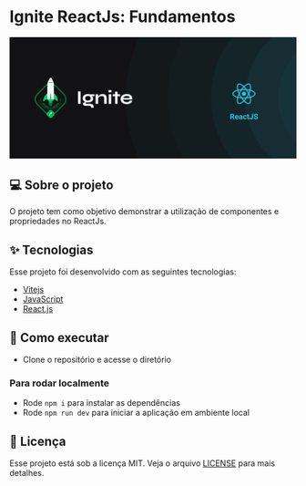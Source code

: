 # Ignite ReactJs: Fundamentos

![Logo do Markdown](./assets/react_wallpaper.png)

## :computer: Sobre o projeto

O projeto tem como objetivo demonstrar a utilização de componentes e propriedades no ReactJs.

## ✨ Tecnologias

Esse projeto foi desenvolvido com as seguintes tecnologias:

- [Vitejs](https://vitejs.dev/)
- [JavaScript](https://www.javascript.com/)
- [React.js](https://reactjs.org/)

## 🚀 Como executar

- Clone o repositório e acesse o diretório

### Para rodar localmente

- Rode `npm i` para instalar as dependências
- Rode `npm run dev` para iniciar a aplicação em ambiente local

## 📄 Licença

Esse projeto está sob a licença MIT. Veja o arquivo [LICENSE](LICENSE.md) para mais detalhes.

